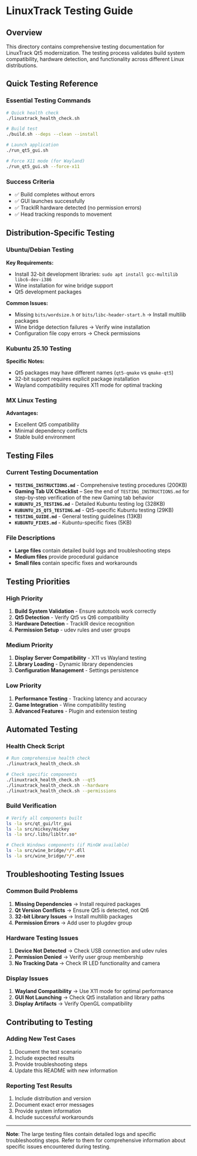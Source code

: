 # LinuxTrack Testing Guide

## Overview

This directory contains comprehensive testing documentation for LinuxTrack Qt5 modernization. The testing process validates build system compatibility, hardware detection, and functionality across different Linux distributions.

## Quick Testing Reference

### Essential Testing Commands
```bash
# Quick health check
./linuxtrack_health_check.sh

# Build test
./build.sh --deps --clean --install

# Launch application
./run_qt5_gui.sh

# Force X11 mode (for Wayland)
./run_qt5_gui.sh --force-x11
```

### Success Criteria
- ✅ Build completes without errors
- ✅ GUI launches successfully
- ✅ TrackIR hardware detected (no permission errors)
- ✅ Head tracking responds to movement

## Distribution-Specific Testing

### Ubuntu/Debian Testing
**Key Requirements:**
- Install 32-bit development libraries: `sudo apt install gcc-multilib libc6-dev-i386`
- Wine installation for wine bridge support
- Qt5 development packages

**Common Issues:**
- Missing `bits/wordsize.h` or `bits/libc-header-start.h` → Install multilib packages
- Wine bridge detection failures → Verify wine installation
- Configuration file copy errors → Check permissions

### Kubuntu 25.10 Testing
**Specific Notes:**
- Qt5 packages may have different names (`qt5-qmake` vs `qmake-qt5`)
- 32-bit support requires explicit package installation
- Wayland compatibility requires X11 mode for optimal tracking

### MX Linux Testing
**Advantages:**
- Excellent Qt5 compatibility
- Minimal dependency conflicts
- Stable build environment

## Testing Files

### Current Testing Documentation
- **`TESTING_INSTRUCTIONS.md`** - Comprehensive testing procedures (200KB)
- **Gaming Tab UX Checklist** – See the end of `TESTING_INSTRUCTIONS.md` for step-by-step verification of the new Gaming tab behavior
- **`KUBUNTU_25_TESTING.md`** - Detailed Kubuntu testing log (328KB)
- **`KUBUNTU_25_QT5_TESTING.md`** - Qt5-specific Kubuntu testing (29KB)
- **`TESTING_GUIDE.md`** - General testing guidelines (13KB)
- **`KUBUNTU_FIXES.md`** - Kubuntu-specific fixes (5KB)

### File Descriptions
- **Large files** contain detailed build logs and troubleshooting steps
- **Medium files** provide procedural guidance
- **Small files** contain specific fixes and workarounds

## Testing Priorities

### High Priority
1. **Build System Validation** - Ensure autotools work correctly
2. **Qt5 Detection** - Verify Qt5 vs Qt6 compatibility
3. **Hardware Detection** - TrackIR device recognition
4. **Permission Setup** - udev rules and user groups

### Medium Priority
1. **Display Server Compatibility** - X11 vs Wayland testing
2. **Library Loading** - Dynamic library dependencies
3. **Configuration Management** - Settings persistence

### Low Priority
1. **Performance Testing** - Tracking latency and accuracy
2. **Game Integration** - Wine compatibility testing
3. **Advanced Features** - Plugin and extension testing

## Automated Testing

### Health Check Script
```bash
# Run comprehensive health check
./linuxtrack_health_check.sh

# Check specific components
./linuxtrack_health_check.sh --qt5
./linuxtrack_health_check.sh --hardware
./linuxtrack_health_check.sh --permissions
```

### Build Verification
```bash
# Verify all components built
ls -la src/qt_gui/ltr_gui
ls -la src/mickey/mickey
ls -la src/.libs/libltr.so*

# Check Windows components (if MinGW available)
ls -la src/wine_bridge/*/*.dll
ls -la src/wine_bridge/*/*.exe
```

## Troubleshooting Testing Issues

### Common Build Problems
1. **Missing Dependencies** → Install required packages
2. **Qt Version Conflicts** → Ensure Qt5 is detected, not Qt6
3. **32-bit Library Issues** → Install multilib packages
4. **Permission Errors** → Add user to plugdev group

### Hardware Testing Issues
1. **Device Not Detected** → Check USB connection and udev rules
2. **Permission Denied** → Verify user group membership
3. **No Tracking Data** → Check IR LED functionality and camera

### Display Issues
1. **Wayland Compatibility** → Use X11 mode for optimal performance
2. **GUI Not Launching** → Check Qt5 installation and library paths
3. **Display Artifacts** → Verify OpenGL compatibility

## Contributing to Testing

### Adding New Test Cases
1. Document the test scenario
2. Include expected results
3. Provide troubleshooting steps
4. Update this README with new information

### Reporting Test Results
1. Include distribution and version
2. Document exact error messages
3. Provide system information
4. Include successful workarounds

---

**Note**: The large testing files contain detailed logs and specific troubleshooting steps. Refer to them for comprehensive information about specific issues encountered during testing. 